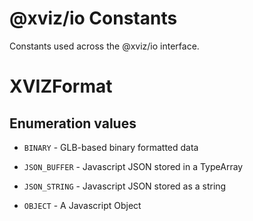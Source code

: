 # @xviz/io Constants

Constants used across the @xviz/io interface.

# XVIZFormat

## Enumeration values

- `BINARY` - GLB-based binary formatted data

- `JSON_BUFFER` - Javascript JSON stored in a TypeArray

- `JSON_STRING` - Javascript JSON stored as a string

- `OBJECT` - A Javascript Object
